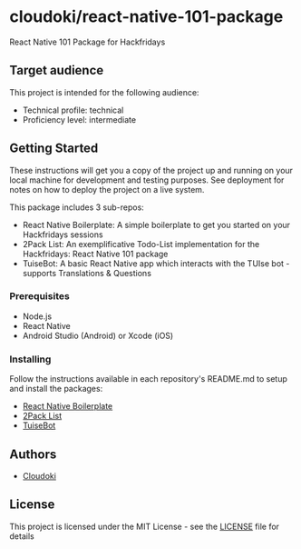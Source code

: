 # cloudoki/react-native-101-package

React Native 101 Package for Hackfridays

## Target audience

This project is intended for the following audience:

* Technical profile: technical
* Proficiency level: intermediate

## Getting Started

These instructions will get you a copy of the project up and running on your local machine for development and testing purposes. See deployment for notes on how to deploy the project on a live system.

This package includes 3 sub-repos:

* React Native Boilerplate: A simple boilerplate to get you started on your Hackfridays sessions
* 2Pack List: An exemplificative Todo-List implementation for the Hackfridays: React Native 101 package
* TuiseBot: A basic React Native app which interacts with the TUIse bot - supports Translations & Questions

### Prerequisites

* Node.js
* React Native
* Android Studio (Android) or Xcode (iOS)

### Installing

Follow the instructions available in each repository's README.md to setup and install the packages:

- [React Native Boilerplate](code/react-native-boilerplate/README.md)
- [2Pack List](code/2pack-list/README.md)
- [TuiseBot](code/tuise-bot-hackfridays/README.md)


## Authors

* [Cloudoki](https://github.com/Cloudoki)

## License

This project is licensed under the MIT License - see the [LICENSE](LICENSE) file for details

